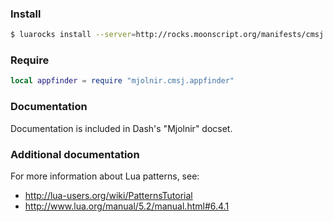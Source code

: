 ### Install

~~~bash
$ luarocks install --server=http://rocks.moonscript.org/manifests/cmsj mjolnir.cmsj.appfinder
~~~

### Require

~~~lua
local appfinder = require "mjolnir.cmsj.appfinder"
~~~

### Documentation

Documentation is included in Dash's "Mjolnir" docset.

### Additional documentation

For more information about Lua patterns, see:

- http://lua-users.org/wiki/PatternsTutorial
- http://www.lua.org/manual/5.2/manual.html#6.4.1

